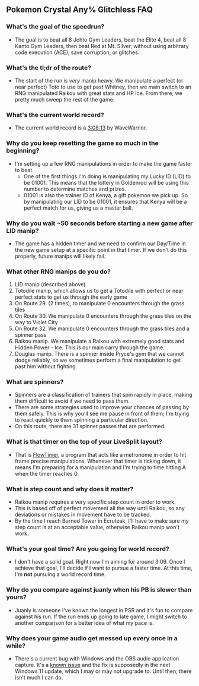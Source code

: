 ## Pokemon Crystal Any% Glitchless FAQ

### What's the goal of the speedrun?
- The goal is to beat all 8 Johto Gym Leaders, beat the Elite 4, beat all 8 Kanto Gym Leaders, then beat Red at Mt. Silver, without using arbitrary code execution (ACE), save corruption, or glitches.

### What's the tl;dr of the route?
- The start of the run is _very_ manip heavy. We manipulate a perfect (or near perfect) Toto to use to get past Whitney, then we main switch to an RNG manipulated Raikou with great stats and HP Ice. From there, we pretty much sweep the rest of the game.

### What's the current world record?
- The current world record is a [3:08:13](https://www.speedrun.com/pkmncrystal/runs/yw00623m) by WaveWarrior.

### Why do you keep resetting the game so much in the beginning?
- I'm setting up a few RNG manipulations in order to make the game faster to beat.
  - One of the first things I'm doing is manipulating my Lucky ID (LID) to be 01001. This means that the lottery in Goldenrod will be using this number to determine matches and prizes.
  - 01001 is also the trainer ID of Kenya, a gift pokemon we pick up. So by manipulating our LID to be 01001, it ensures that Kenya will be a perfect match for us, giving us a master ball.

### Why do you wait ~50 seconds before starting a new game after LID manip?
- The game has a hidden timer and we need to confirm our Day/Time in the new game setup at a specific point in that timer. If we don't do this properly, future manips will likely fail.

### What other RNG manips do you do?
1) LID manip (described above)
2) Totodile manip, which allows us to get a Totodile with perfect or near perfect stats to get us through the early game
3) On Route 29. (2 times), to manipulate 0 encounters through the grass tiles
4) On Route 30. We manipulate 0 encounters through the grass tiles on the way to Violet City
5) On Route 32. We manipulate 0 encounters through the grass tiles and a spinner pass
6) Raikou manip. We manipulate a Raikou with extremely good stats and Hidden Power - Ice. This is our main carry through the game.
7) Douglas manip. There is a spinner inside Pryce's gym that we cannot dodge reliably, so we sometimes perform a final manipulation to get past him without fighting.

### What are spinners?
- Spinners are a classification of trainers that spin rapidly in place, making them difficult to avoid if we need to pass them.
- There are some strategies used to improve your chances of passing by them safely. This is why you'll see me pause in front of them; I'm trying to react quickly to them spinning a particular direction.
- On this route, there are 31 spinner passes that are performed.

### What is that timer on the top of your LiveSplit layout?
- That is [FlowTimer](https://github.com/stringflow/flowtimer), a program that acts like a metronome in order to hit frame precise manipulations. Whenever that timer is ticking down, it means I'm preparing for a manipulation and I'm trying to time hitting A when the timer reaches 0.

### What is step count and why does it matter?
- Raikou manip requires a very specific step count in order to work.
- This is based off of perfect movement all the way until Raikou, so any deviations or mistakes in movement have to be tracked.
- By the time I reach Burned Tower in Ecruteak, I'll have to make sure my step count is at an acceptable value, otherwise Raikou manip won't work.

### What's your goal time? Are you going for world record?
- I don't have a solid goal. Right now I'm aiming for around 3:09. Once I achieve that goal, I'll decide if I want to pursue a faster time. At this time, I'm **not** pursuing a world record time.

### Why do you compare against juanly when his PB is slower than yours?
- Juanly is someone I've known the longest in PSR and it's fun to compare against his run. If the run ends up going to late game, I might switch to another comparison for a better idea of what my pace is.

### Why does your game audio get messed up every once in a while?
- There's a current bug with Windows and the OBS audio application capture. It's a [known issue](https://github.com/obsproject/obs-studio/issues/8064) and the fix is supposedly in the next Windows 11 update, which I may or may not upgrade to. Until then, there isn't much I can do.
